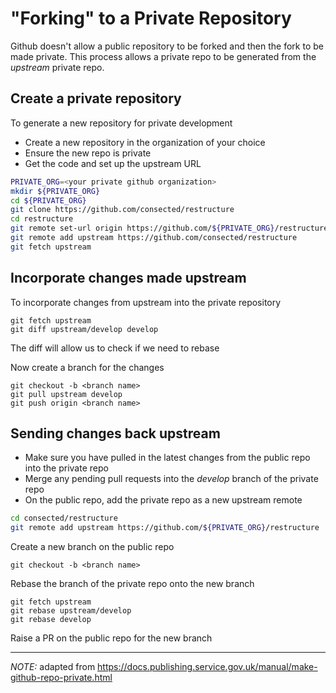 # "Forking" to a Private Repository

Github doesn't allow a public repository to be forked and then the fork to be made private. This process allows a private repo to be generated from the _upstream_ private repo.

## Create a private repository

To generate a new repository for private development

- Create a new repository in the organization of your choice
- Ensure the new repo is private
- Get the code and set up the upstream URL

```sh
PRIVATE_ORG=<your private github organization>
mkdir ${PRIVATE_ORG}
cd ${PRIVATE_ORG}
git clone https://github.com/consected/restructure
cd restructure
git remote set-url origin https://github.com/${PRIVATE_ORG}/restructure
git remote add upstream https://github.com/consected/restructure
git fetch upstream
```

## Incorporate changes made upstream

To incorporate changes from upstream into the private repository

    git fetch upstream
    git diff upstream/develop develop

The diff will allow us to check if we need to rebase

Now create a branch for the changes

    git checkout -b <branch name>
    git pull upstream develop
    git push origin <branch name>

## Sending changes back upstream

- Make sure you have pulled in the latest changes from the public repo into the private repo
- Merge any pending pull requests into the _develop_ branch of the private repo
- On the public repo, add the private repo as a new upstream remote

```sh
cd consected/restructure
git remote add upstream https://github.com/${PRIVATE_ORG}/restructure
```

Create a new branch on the public repo

    git checkout -b <branch name>

Rebase the branch of the private repo onto the new branch

    git fetch upstream
    git rebase upstream/develop
    git rebase develop

Raise a PR on the public repo for the new branch

---

_NOTE:_ adapted from https://docs.publishing.service.gov.uk/manual/make-github-repo-private.html
